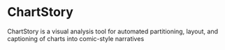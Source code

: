 # ChartStory
ChartStory is a visual analysis tool for automated partitioning, layout, and captioning of charts into comic-style narratives
